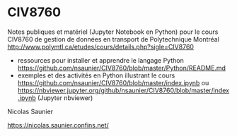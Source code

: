 # CIV8760
Notes publiques et matériel (Jupyter Notebook en Python) pour le cours CIV8760 de gestion de données en transport de Polytechnique Montréal http://www.polymtl.ca/etudes/cours/details.php?sigle=CIV8760

* ressources pour installer et apprendre le langage Python https://github.com/nsaunier/CIV8760/blob/master/Python/README.md
* exemples et des activités en Python illustrant le cours https://github.com/nsaunier/CIV8760/blob/master/index.ipynb ou https://nbviewer.jupyter.org/github/nsaunier/CIV8760/blob/master/index.ipynb (Jupyter nbviewer)

Nicolas Saunier

https://nicolas.saunier.confins.net/
